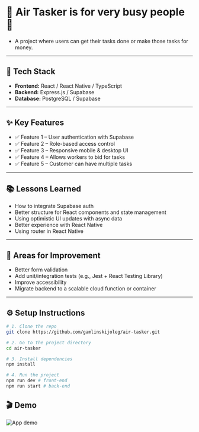 # 🚀 Air Tasker is for very busy people 🫡

- A project where users can get their tasks done or make those tasks for money. 

---

## 🧰 Tech Stack

-   **Frontend:** React / React Native / TypeScript
-   **Backend:** Express.js / Supabase
-   **Database:** PostgreSQL / Supabase

---

## ✨ Key Features

-   ✅ Feature 1 – User authentication with Supabase
-   ✅ Feature 2 – Role-based access control
-   ✅ Feature 3 – Responsive mobile & desktop UI
-   ✅ Feature 4 – Allows workers to bid for tasks
-   ✅ Feature 5 – Customer can have multiple tasks

---

## 📚 Lessons Learned

-   How to integrate Supabase auth
-   Better structure for React components and state management
-   Using optimistic UI updates with async data
-   Better experience with React Native  
-   Using router in React Native

---

## 🔧 Areas for Improvement

-   Better form validation
-   Add unit/integration tests (e.g., Jest + React Testing Library)
-   Improve accessibility
-   Migrate backend to a scalable cloud function or container

---

## ⚙️ Setup Instructions

```bash
# 1. Clone the repo
git clone https://github.com/gamlinskijoleg/air-tasker.git

# 2. Go to the project directory
cd air-tasker

# 3. Install dependencies
npm install

# 4. Run the project
npm run dev # front-end
npm run start # back-end
```

## 🎬 Demo
![App demo](./demo/demo.gif)